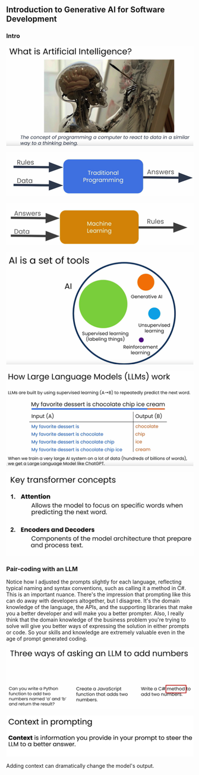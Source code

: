 ## Introduction to Generative AI for Software Development

### Intro

![](https://github.com/DanialArab/images/blob/main/Generative%20AI%20for%20Software%20Development/AI.png)

![](https://github.com/DanialArab/images/blob/main/Generative%20AI%20for%20Software%20Development/traditional%20programming.png)

![](https://github.com/DanialArab/images/blob/main/Generative%20AI%20for%20Software%20Development/ML.png)

![](https://github.com/DanialArab/images/blob/main/Generative%20AI%20for%20Software%20Development/different_algos.png)

![](https://github.com/DanialArab/images/blob/main/Generative%20AI%20for%20Software%20Development/LLM.png)

![](https://github.com/DanialArab/images/blob/main/Generative%20AI%20for%20Software%20Development/keys_in_transformers.png)

### Pair-coding with an LLM

Notice how I adjusted the prompts slightly for each language, reflecting typical naming and syntax conventions, such as calling it a method in C#. This is an important nuance. There's the impression that prompting like this can do away with developers altogether, but I disagree. It's the domain knowledge of the language, the APIs, and the supporting libraries that make you a better developer and will make you a better prompter. Also, I really think that the domain knowledge of the business problem you're trying to solve will give you better ways of expressing the solution in either prompts or code. So your skills and knowledge are extremely valuable even in the age of prompt generated coding. 

![](https://github.com/DanialArab/images/blob/main/Generative%20AI%20for%20Software%20Development/small_nuances.png)

![](https://github.com/DanialArab/images/blob/main/Generative%20AI%20for%20Software%20Development/context_in_prompting.png)

Adding context can dramatically change the model's output. 
